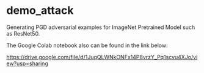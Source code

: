 # demo_attack
Generating PGD adversarial examples for ImageNet Pretrained Model such as ResNet50. 

The Google Colab notebook also can be found in the link below:

https://drive.google.com/file/d/1JuqQLWNkONFx14P8vrzY_Pq1scvu4XJo/view?usp=sharing
